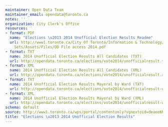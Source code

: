 ```yaml
---
maintainer: Open Data Team
maintainer_email: opendata@toronto.ca
notes: ''
organization: City Clerk's Office
resources:
- format: PDF
  name: "Elections \u2013 2014 Unofficial Election Results Readme"
  url: http://www1.toronto.ca/City Of Toronto/Information & Technology/Open Data/Data
    Sets/Assets/Files/OD File access 2014.pdf
- format: TXT
  name: 2014 Unofficial Election Results All Candidates (TXT)
  url: http://opendata.toronto.ca/elections/vote2014/unofficialresult.txt
- format: XML
  name: 2014 Unofficial Election Results All Candidates (XML)
  url: http://opendata.toronto.ca/elections/vote2014/unofficialresult.xml
- format: TXT
  name: 2014 Unofficial Election Results Mayoral by Ward (TXT)
  url: http://opendata.toronto.ca/elections/vote2014/unofficialresult-wardbyward.txt
- format: XML
  name: 2014 Unofficial Election Results Mayoral by Ward (XML)
  url: http://opendata.toronto.ca/elections/vote2014/unofficialresult-wardbyward.xml
schema: default
source: http://www1.toronto.ca/wps/portal/contentonly?vgnextoid=deaee6be04c38410VgnVCM10000071d60f89RCRD&vgnextchannel=1a66e03bb8d1e310VgnVCM10000071d60f89RCRD
title: "Elections \u2013 2014 Unofficial Election Results"
---
```


